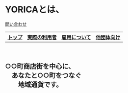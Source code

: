 # YORICAとは、<br>
<table>
<tr>
  <th><a href = "hoby.html">トップ</a><br></th>
  <th><a href = "hoby.html">実際の利用者</a><br></th>
  <th><a href = "hoby.html">雇用について</a><br></th>
  <th><a href = "hoby.html">他団体向け</a><br></th>
  <a href = "hoby.html">問い合わせ</a><br>
</tr>
</table><br>
<h2>○○町商店街を中心に、<br>
　あなたと○○町をつなぐ<br>
  　　地域通貨です。</br></h2>
